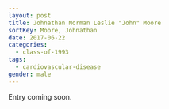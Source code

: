```yaml
---
layout: post
title: Johnathan Norman Leslie "John" Moore
sortKey: Moore, Johnathan
date: 2017-06-22
categories:
  - class-of-1993
tags:
  - cardiovascular-disease
gender: male
---
```

E﻿ntry coming soon.